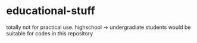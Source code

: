 # educational-stuff
totally not for practical use.  highschool -> undergradiate students would be suitable for codes in this repository
